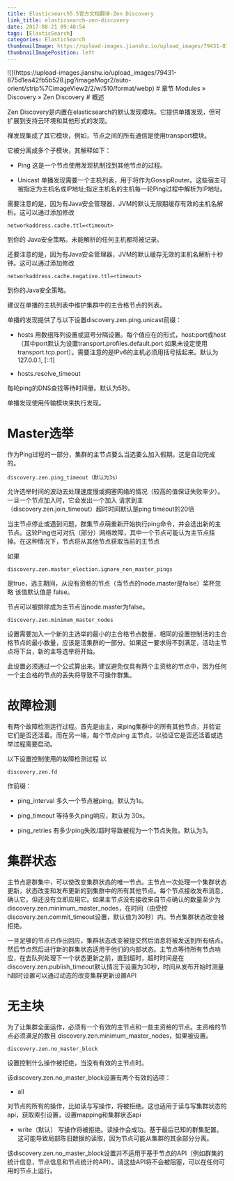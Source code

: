 ```yaml
---
title: Elasticsearch5.5官方文档翻译-Zen Discovery
link_title: elasticsearch-zen-discovery
date: 2017-08-21 09:40:54
tags: [ElasticSearch]
categories: ElasticSearch
thumbnailImage: https://upload-images.jianshu.io/upload_images/79431-875d1ea42fb5b528.jpg?imageMogr2/auto-orient/strip%7CimageView2/2/w/510/format/webp	
thumbnailImagePosition: left
---
```

<span/>
<!-- more -->
![](https://upload-images.jianshu.io/upload_images/79431-875d1ea42fb5b528.jpg?imageMogr2/auto-orient/strip%7CimageView2/2/w/510/format/webp)
<!-- toc -->
# 章节
Modules » Discovery » Zen Discovery
# 概述


Zen Discovery是内置在elasticsearch的默认发现模块。它提供单播发现，但可扩展到支持云环境和其他形式的发现。

禅发现集成了其它模块，例如，节点之间的所有通信是使用transport模块。

它被分离成多个子模块，其解释如下：

- Ping
这是一个节点使用发现机制找到其他节点的过程。

- Unicast 
单播发现需要一个主机列表，用于将作为GossipRouter。这些宿主可被指定为主机名或IP地址;指定主机名的主机每一轮Ping过程中解析为IP地址。

需要注意的是，因为有Java安全管理器，JVM的默认无限期缓存有效的主机名解析。这可以通过添加修改 
```
networkaddress.cache.ttl=<timeout>
```
到你的 Java安全策略。未能解析的任何主机都将被记录。

还要注意的是，因为有Java安全管理器，JVM的默认缓存无效的主机名解析十秒钟。这可以通过添加修改 
```
networkaddress.cache.negative.ttl=<timeout> 
```
到你的Java安全策略。

建议在单播的主机列表中维护集群中的主合格节点的列表。

单播的发现提供了与以下设置discovery.zen.ping.unicast前缀：

- hosts
用数组阵列设置或逗号分隔设置。每个值应在的形式，host:port或host（其中port默认为设置transport.profiles.default.port 如果未设定使用transport.tcp.port）。需要注意的是IPv6的主机必须用括号括起来。默认为127.0.0.1, [::1]

- hosts.resolve_timeout

每轮ping的DNS查找等待时间量。默认为5秒。

单播发现使用传输模块来执行发现。

# Master选举
作为Ping过程的一部分，集群的主节点要么当选要么加入假期。这是自动完成的。
```
discovery.zen.ping_timeout（默认为3s）
```
允许选举时间的波动去处理速度慢或拥塞网络的情况（较高的值保证失败率少）。一旦一个节点加入时，它会发出一个加入
请求到主（discovery.zen.join_timeout）超时时间默认是ping timeout的20倍

当主节点停止或遇到问题，群集节点萌重新开始执行ping命令，并会选出新的主节点。这轮Ping也可对抗（部分）网络故障，其中一个节点可能认为主节点挂掉。在这种情况下，节点将从其他节点获取当前的主节点

如果
```
discovery.zen.master_election.ignore_non_master_pings
```
是true，选主期间，从没有资格的节点（当节点的node.master是false）奖杯忽略
该值默认值是 false。


节点可以被排除成为主节点当node.master为false。

```
discovery.zen.minimum_master_nodes
```
设置需要加入一个新的主选举的最小的主合格节点数量，相同的设置控制活的主合格节点的最小数量，应该是活集群的一部分。如果这一要求得不到满足，活动主节点将下台，新的主导选举将开始。

此设置必须通过一个公式算出来。建议避免仅具有两个主资格的节点中，因为任何一个主合格的节点的丢失将导致不可操作群集。

# 故障检测
有两个故障检测运行过程。首先是由主，来ping集群中的所有其他节点，并验证它们是否还活着。而在另一端，每个节点ping 主节点，以验证它是否还活着或选举过程需要启动。

以下设置控制使用的故障检测过程 以
```
discovery.zen.fd
```
作前缀：

- ping_interval
多久一个节点被ping。默认为1s。

- ping_timeout
等待多久ping响应，默认为 30s。

- ping_retries
有多少ping失败/超时导致被视为一个节点失败。默认为3。

# 集群状态
主节点是群集中，可以使改变集群状态的唯一节点。主节点一次处理一个集群状态更新，状态改变和发布更新的到集群中的所有其他节点。每个节点接收发布消息，确认它，但还没有立即应用它。如果主节点没有接收来自节点确认的数量至少为discovery.zen.minimum_master_nodes，在时间（由受控discovery.zen.commit_timeout设置，默认值为30秒）内。节点集群状态改变被拒绝。

一旦足够的节点已作出回应，集群状态改变被提交然后消息将被发送到所有结点。然后节点然后进行新的群集状态适用于他们的内部状态。主节点等待所有节点响应，在去队列处理下一个状态更新之前，直到超时，超时时间是在discovery.zen.publish_timeout默认情况下设置为30秒，时间从发布开始时测量h超时设置可以通过动态的改变集群更新设置API

# 无主块
为了让集群全面运作，必须有一个有效的主节点和一些主资格的节点。主资格的节点必须满足的数目 discovery.zen.minimum_master_nodes，如果被设置。
```
discovery.zen.no_master_block
```
设置控制什么操作被拒绝，当没有有效的主节点时。

该discovery.zen.no_master_block设置有两个有效的选项：

- all

对节点的所有的操作，比如读与写操作，将被拒绝。这也适用于读与写集群状态的api，获取索引设置，设置mapping和集群状态api

- write（默认）
写操作将被拒绝。读操作会成功。基于最后已知的群集配置。这可能导致局部陈旧数据的读取，因为节点可能从集群的其余部分分离。

该discovery.zen.no_master_block设置并不适用于基于节点的API（例如群集的统计信息，节点信息和节点统计的API）。请这些API将不会被阻塞，可以在任何可用的节点上运行。